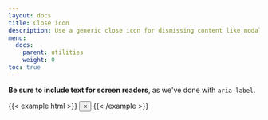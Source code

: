 ```yaml
---
layout: docs
title: Close icon
description: Use a generic close icon for dismissing content like modals and alerts.
menu:
  docs:
    parent: utilities
    weight: 0
toc: true
---
```


**Be sure to include text for screen readers**, as we've done with `aria-label`.

{{< example html >}}
<button type="button" class="close" aria-label="Close">
  <span aria-hidden="true">&times;</span>
</button>
{{< /example >}}
